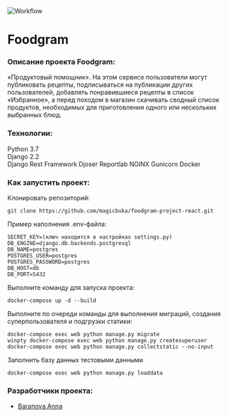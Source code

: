 ![Workflow](https://github.com/magicbuka/foodgram-project-react/actions/workflows/foodgram-project-react.yml/badge.svg)

# Foodgram

### Описание проекта Foodgram:

«Продуктовый помощник». На этом сервисе пользователи могут публиковать рецепты, подписываться на публикации других пользователей, добавлять понравившиеся рецепты в список «Избранное», а перед походом в магазин скачивать сводный список продуктов, необходимых для приготовления одного или нескольких выбранных блюд.

### Технологии:

Python 3.7  
Django 2.2  
Django Rest Framework
Djoser
Reportlab
NGINX
Gunicorn
Docker


### Как запустить проект:

Клонировать репозиторий:

```
git clone https://github.com/magicbuka/foodgram-project-react.git
```

Пример наполнения .env-файла:

```
SECRET_KEY=(ключ находится в настройках settings.py)
DB_ENGINE=django.db.backends.postgresql
DB_NAME=postgres
POSTGRES_USER=postgres
POSTGRES_PASSWORD=postgres
DB_HOST=db
DB_PORT=5432
```

Выполните команду для запуска проекта:

```
docker-compose up -d --build
```

Выполните по очереди команды для выполнения миграций, создания суперпользователя и подгрузки статики:

```
docker-compose exec web python manage.py migrate
winpty docker-compose exec web python manage.py createsuperuser
docker-compose exec web python manage.py collectstatic --no-input 
```

Заполнить базу данных тестовыми данными 

```
docker-compose exec web python manage.py loaddata
```

### Разработчики проекта:
- [Baranova Anna](https://github.com/magicbuka)
